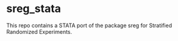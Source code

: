 # sreg_stata
This repo contains a STATA port of the package sreg for Stratified Randomized Experiments.
